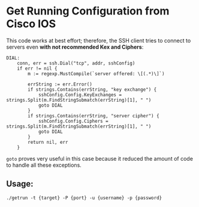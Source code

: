 # Get Running Configuration from Cisco IOS

This code works at best effort; therefore, the SSH client tries to connect to servers even **with not recommended Kex and Ciphers**:

```golang
DIAL:
	conn, err = ssh.Dial("tcp", addr, sshConfig)
	if err != nil {
		m := regexp.MustCompile(`server offered: \[(.*)\]`)

		errString := err.Error()
		if strings.Contains(errString, "key exchange") {
			sshConfig.Config.KeyExchanges = strings.Split(m.FindStringSubmatch(errString)[1], " ")
			goto DIAL
		}
		if strings.Contains(errString, "server cipher") {
			sshConfig.Config.Ciphers = strings.Split(m.FindStringSubmatch(errString)[1], " ")
			goto DIAL
		}
		return nil, err
	}

```

`goto` proves very useful in this case because it reduced the amount of code to handle all these exceptions.

## Usage:

```
./getrun -t {target} -P {port} -u {username} -p {password}
```
